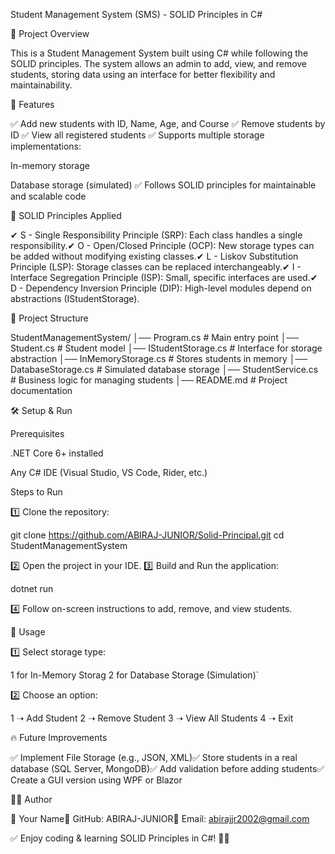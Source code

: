 Student Management System (SMS) - SOLID Principles in C#

📌 Project Overview

This is a Student Management System built using C# while following the SOLID principles. The system allows an admin to add, view, and remove students, storing data using an interface for better flexibility and maintainability.

🚀 Features

✅ Add new students with ID, Name, Age, and Course
✅ Remove students by ID
✅ View all registered students
✅ Supports multiple storage implementations:

In-memory storage

Database storage (simulated)
✅ Follows SOLID principles for maintainable and scalable code

📌 SOLID Principles Applied

✔ S - Single Responsibility Principle (SRP): Each class handles a single responsibility.✔ O - Open/Closed Principle (OCP): New storage types can be added without modifying existing classes.✔ L - Liskov Substitution Principle (LSP): Storage classes can be replaced interchangeably.✔ I - Interface Segregation Principle (ISP): Small, specific interfaces are used.✔ D - Dependency Inversion Principle (DIP): High-level modules depend on abstractions (IStudentStorage).

📁 Project Structure

StudentManagementSystem/
│── Program.cs               # Main entry point
│── Student.cs               # Student model
│── IStudentStorage.cs       # Interface for storage abstraction
│── InMemoryStorage.cs       # Stores students in memory
│── DatabaseStorage.cs       # Simulated database storage
│── StudentService.cs        # Business logic for managing students
│── README.md                # Project documentation

🛠️ Setup & Run

Prerequisites

.NET Core 6+ installed

Any C# IDE (Visual Studio, VS Code, Rider, etc.)

Steps to Run

1️⃣ Clone the repository:

git clone https://github.com/ABIRAJ-JUNIOR/Solid-Principal.git
cd StudentManagementSystem

2️⃣ Open the project in your IDE.
3️⃣ Build and Run the application:

dotnet run

4️⃣ Follow on-screen instructions to add, remove, and view students.

🎯 Usage

1️⃣ Select storage type:

1 for In-Memory Storag
2 for Database Storage (Simulation)`

2️⃣ Choose an option:

1 ➝ Add Student
2 ➝ Remove Student
3 ➝ View All Students
4 ➝ Exit

🔥 Future Improvements

✅ Implement File Storage (e.g., JSON, XML)✅ Store students in a real database (SQL Server, MongoDB)✅ Add validation before adding students✅ Create a GUI version using WPF or Blazor

👨‍💻 Author

🔹 Your Name🔹 GitHub: ABIRAJ-JUNIOR🔹 Email: abirajjr2002@gmail.com

✅ Enjoy coding & learning SOLID Principles in C#! 🚀🔥
